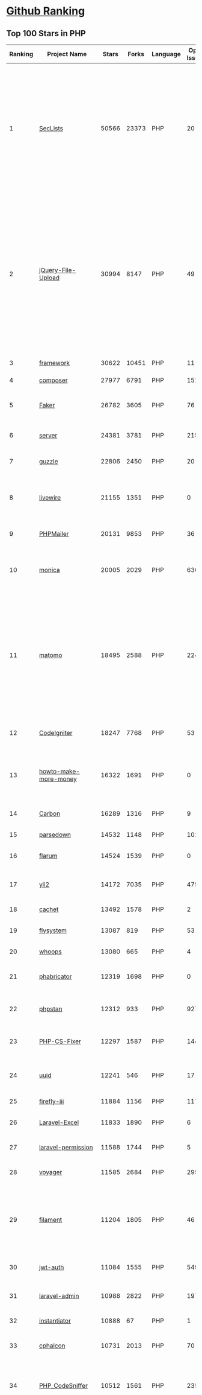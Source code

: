 [Github Ranking](../README.md)
==========

## Top 100 Stars in PHP

| Ranking | Project Name | Stars | Forks | Language | Open Issues | Description | Last Commit |
| ------- | ------------ | ----- | ----- | -------- | ----------- | ----------- | ----------- |
| 1 | [SecLists](https://github.com/danielmiessler/SecLists) | 50566 | 23373 | PHP | 20 | SecLists is the security tester's companion. It's a collection of multiple types of lists used during security assessments, collected in one place. List types include usernames, passwords, URLs, sensitive data patterns, fuzzing payloads, web shells, and many more. | 2023-12-13T00:19:38Z |
| 2 | [jQuery-File-Upload](https://github.com/blueimp/jQuery-File-Upload) | 30994 | 8147 | PHP | 49 | File Upload widget with multiple file selection, drag&drop support, progress bar, validation and preview images, audio and video for jQuery. Supports cross-domain, chunked and resumable file uploads. Works with any server-side platform (Google App Engine, PHP, Python, Ruby on Rails, Java, etc.) that supports standard HTML form file uploads. | 2023-05-25T09:11:07Z |
| 3 | [framework](https://github.com/laravel/framework) | 30622 | 10451 | PHP | 11 | The Laravel Framework. | 2023-12-13T03:02:57Z |
| 4 | [composer](https://github.com/composer/composer) | 27977 | 6791 | PHP | 151 | Dependency Manager for PHP | 2023-12-11T19:41:31Z |
| 5 | [Faker](https://github.com/fzaninotto/Faker) | 26782 | 3605 | PHP | 76 | Faker is a PHP library that generates fake data for you | 2023-09-05T11:41:32Z |
| 6 | [server](https://github.com/nextcloud/server) | 24381 | 3781 | PHP | 2159 | ☁️ Nextcloud server, a safe home for all your data | 2023-12-13T02:37:00Z |
| 7 | [guzzle](https://github.com/guzzle/guzzle) | 22806 | 2450 | PHP | 20 | Guzzle, an extensible PHP HTTP client | 2023-12-03T20:36:34Z |
| 8 | [livewire](https://github.com/livewire/livewire) | 21155 | 1351 | PHP | 0 | A full-stack framework for Laravel that takes the pain out of building dynamic UIs. | 2023-12-13T01:11:02Z |
| 9 | [PHPMailer](https://github.com/PHPMailer/PHPMailer) | 20131 | 9853 | PHP | 36 | The classic email sending library for PHP | 2023-12-06T19:16:27Z |
| 10 | [monica](https://github.com/monicahq/monica) | 20005 | 2029 | PHP | 630 | Personal CRM. Remember everything about your friends, family and business relationships. | 2023-12-11T18:42:13Z |
| 11 | [matomo](https://github.com/matomo-org/matomo) | 18495 | 2588 | PHP | 2244 | Liberating Web Analytics. Star us on Github? +1. Matomo is the leading open alternative to Google Analytics that gives you full control over your data. Matomo lets you easily collect data from websites & apps and visualise this data and extract insights. Privacy is built-in. We love Pull Requests!  | 2023-12-12T22:44:05Z |
| 12 | [CodeIgniter](https://github.com/bcit-ci/CodeIgniter) | 18247 | 7768 | PHP | 53 | Open Source PHP Framework (originally from EllisLab) | 2023-12-10T18:07:29Z |
| 13 | [howto-make-more-money](https://github.com/easychen/howto-make-more-money) | 16322 | 1691 | PHP | 0 | 程序员如何优雅的挣零花钱，2.0版，升级为小书了。Most of this not work outside China , so no English translate | 2023-01-01T03:55:04Z |
| 14 | [Carbon](https://github.com/briannesbitt/Carbon) | 16289 | 1316 | PHP | 9 | A simple PHP API extension for DateTime. | 2023-12-10T16:19:19Z |
| 15 | [parsedown](https://github.com/erusev/parsedown) | 14532 | 1148 | PHP | 101 | Better Markdown Parser in PHP | 2023-10-13T08:10:28Z |
| 16 | [flarum](https://github.com/flarum/flarum) | 14524 | 1539 | PHP | 0 | Simple forum software for building great communities. | 2023-12-01T14:24:37Z |
| 17 | [yii2](https://github.com/yiisoft/yii2) | 14172 | 7035 | PHP | 475 | Yii 2: The Fast, Secure and Professional PHP Framework | 2023-12-12T09:15:14Z |
| 18 | [cachet](https://github.com/cachethq/cachet) | 13492 | 1578 | PHP | 2 | 🚦 The open-source status page system. | 2023-12-01T13:06:44Z |
| 19 | [flysystem](https://github.com/thephpleague/flysystem) | 13087 | 819 | PHP | 53 | Abstraction for local and remote filesystems | 2023-12-04T10:19:19Z |
| 20 | [whoops](https://github.com/filp/whoops) | 13080 | 665 | PHP | 4 | PHP errors for cool kids  | 2023-11-16T05:19:40Z |
| 21 | [phabricator](https://github.com/phacility/phabricator) | 12319 | 1698 | PHP | 0 | Effective June 1, 2021: Phabricator is no longer actively maintained. | 2023-11-13T19:04:08Z |
| 22 | [phpstan](https://github.com/phpstan/phpstan) | 12312 | 933 | PHP | 927 | PHP Static Analysis Tool - discover bugs in your code without running it! | 2023-12-12T21:21:11Z |
| 23 | [PHP-CS-Fixer](https://github.com/PHP-CS-Fixer/PHP-CS-Fixer) | 12297 | 1587 | PHP | 144 | A tool to automatically fix PHP Coding Standards issues | 2023-12-12T19:15:19Z |
| 24 | [uuid](https://github.com/ramsey/uuid) | 12241 | 546 | PHP | 17 | :snowflake: A PHP library for generating universally unique identifiers (UUIDs). | 2023-12-11T21:43:14Z |
| 25 | [firefly-iii](https://github.com/firefly-iii/firefly-iii) | 11884 | 1156 | PHP | 117 | Firefly III: a personal finances manager | 2023-12-12T19:23:47Z |
| 26 | [Laravel-Excel](https://github.com/SpartnerNL/Laravel-Excel) | 11833 | 1890 | PHP | 6 | 🚀 Supercharged Excel exports and imports in Laravel | 2023-12-09T01:26:06Z |
| 27 | [laravel-permission](https://github.com/spatie/laravel-permission) | 11588 | 1744 | PHP | 5 | Associate users with roles and permissions | 2023-12-09T01:42:14Z |
| 28 | [voyager](https://github.com/thedevdojo/voyager) | 11585 | 2684 | PHP | 295 | Voyager - The Missing Laravel Admin | 2023-11-21T14:57:37Z |
| 29 | [filament](https://github.com/filamentphp/filament) | 11204 | 1805 | PHP | 46 | A collection of beautiful full-stack components for Laravel. The perfect starting point for your next app. Using Livewire, Alpine.js and Tailwind CSS. | 2023-12-12T22:54:06Z |
| 30 | [jwt-auth](https://github.com/tymondesigns/jwt-auth) | 11084 | 1555 | PHP | 549 | 🔐 JSON Web Token Authentication for Laravel & Lumen | 2023-10-25T16:18:56Z |
| 31 | [laravel-admin](https://github.com/z-song/laravel-admin) | 10988 | 2822 | PHP | 197 | Build a full-featured administrative interface in ten minutes | 2023-11-27T15:51:52Z |
| 32 | [instantiator](https://github.com/doctrine/instantiator) | 10888 | 67 | PHP | 1 | None | 2023-12-09T14:27:35Z |
| 33 | [cphalcon](https://github.com/phalcon/cphalcon) | 10731 | 2013 | PHP | 70 | High performance, full-stack PHP framework delivered as a C extension. | 2023-12-11T22:13:29Z |
| 34 | [PHP_CodeSniffer](https://github.com/squizlabs/PHP_CodeSniffer) | 10512 | 1561 | PHP | 235 | PHP_CodeSniffer tokenizes PHP files and detects violations of a defined set of coding standards. | 2023-12-06T10:28:52Z |
| 35 | [mockery](https://github.com/mockery/mockery) | 10511 | 465 | PHP | 96 | Mockery is a simple yet flexible PHP mock object framework for use in unit testing with PHPUnit, PHPSpec or any other testing framework. Its core goal is to offer a test double framework with a succinct API capable of clearly defining all possible object operations and interactions using a human readable Domain Specific Language (DSL). | 2023-12-10T03:37:28Z |
| 36 | [speedtest](https://github.com/librespeed/speedtest) | 10468 | 2047 | PHP | 79 | Self-hosted Speed Test for HTML5 and more. Easy setup, examples, configurable, mobile friendly. Supports PHP, Node, Multiple servers, and more | 2023-12-06T08:35:23Z |
| 37 | [Mobile-Detect](https://github.com/serbanghita/Mobile-Detect) | 10403 | 2705 | PHP | 12 | Mobile_Detect is a lightweight PHP class for detecting mobile devices (including tablets). It uses the User-Agent string combined with specific HTTP headers to detect the mobile environment. | 2023-11-07T22:13:29Z |
| 38 | [log](https://github.com/php-fig/log) | 10275 | 181 | PHP | 0 | None | 2023-11-28T08:08:47Z |
| 39 | [deployer](https://github.com/deployphp/deployer) | 10153 | 1489 | PHP | 110 | The PHP deployment tool with support for popular frameworks out of the box | 2023-12-12T21:45:38Z |
| 40 | [easywechat](https://github.com/w7corp/easywechat) | 10139 | 2474 | PHP | 2 | 📦 一个 PHP 微信 SDK | 2023-12-12T04:07:45Z |
| 41 | [container](https://github.com/php-fig/container) | 9837 | 49 | PHP | 4 | None | 2023-09-22T11:11:30Z |
| 42 | [YOURLS](https://github.com/YOURLS/YOURLS) | 9788 | 1929 | PHP | 50 | 🔗 The de facto standard self hosted URL shortener in PHP | 2023-12-12T15:23:27Z |
| 43 | [psysh](https://github.com/bobthecow/psysh) | 9599 | 349 | PHP | 34 | A REPL for PHP | 2023-12-06T16:29:02Z |
| 44 | [api](https://github.com/dingo/api) | 9324 | 1298 | PHP | 182 | A RESTful API package for the Laravel and Lumen frameworks. | 2022-05-19T22:59:52Z |
| 45 | [dbal](https://github.com/doctrine/dbal) | 9224 | 1279 | PHP | 190 | Doctrine Database Abstraction Layer | 2023-12-10T19:54:01Z |
| 46 | [wallabag](https://github.com/wallabag/wallabag) | 9183 | 747 | PHP | 588 | wallabag is a self hostable application for saving web pages: Save and classify articles. Read them later. Freely. | 2023-12-12T20:45:56Z |
| 47 | [avbook](https://github.com/guyueyingmu/avbook) | 9176 | 2047 | PHP | 73 | AV 电影管理系统， avmoo , javbus , javlibrary 爬虫，线上 AV 影片图书馆，AV 磁力链接数据库，Japanese Adult Video Library,Adult Video Magnet Links - Japanese Adult Video Database | 2023-03-03T20:19:26Z |
| 48 | [TypeResolver](https://github.com/phpDocumentor/TypeResolver) | 9092 | 47 | PHP | 6 | A PSR-5 based resolver of Class names, Types and Structural Element Names | 2023-11-27T21:23:15Z |
| 49 | [Awsome-Front-End-learning-resource](https://github.com/helloqingfeng/Awsome-Front-End-learning-resource) | 9012 | 1888 | PHP | 4 | :octocat:GitHub最全的前端资源汇总仓库（包括前端学习、开发资源、求职面试等） | 2023-08-12T17:10:08Z |
| 50 | [ReflectionCommon](https://github.com/phpDocumentor/ReflectionCommon) | 8985 | 20 | PHP | 0 | None | 2023-03-06T22:05:12Z |
| 51 | [log](https://github.com/php-fig/log) | 10275 | 181 | PHP | 0 | None | 2023-11-28T08:08:47Z |
| 52 | [deployer](https://github.com/deployphp/deployer) | 10153 | 1489 | PHP | 110 | The PHP deployment tool with support for popular frameworks out of the box | 2023-12-12T21:45:38Z |
| 53 | [easywechat](https://github.com/w7corp/easywechat) | 10139 | 2474 | PHP | 2 | 📦 一个 PHP 微信 SDK | 2023-12-12T04:07:45Z |
| 54 | [dompdf](https://github.com/dompdf/dompdf) | 10034 | 1802 | PHP | 523 | HTML to PDF converter for PHP | 2023-12-12T20:35:35Z |
| 55 | [coolify](https://github.com/coollabsio/coolify) | 9841 | 540 | PHP | 38 | An open-source & self-hostable Heroku / Netlify / Vercel alternative. Cloud version available here -> https://app.coolify.io | 2023-12-12T22:43:14Z |
| 56 | [YOURLS](https://github.com/YOURLS/YOURLS) | 9788 | 1929 | PHP | 50 | 🔗 The de facto standard self hosted URL shortener in PHP | 2023-12-12T15:23:27Z |
| 57 | [orm](https://github.com/doctrine/orm) | 9725 | 2506 | PHP | 1161 | Doctrine Object Relational Mapper (ORM) | 2023-12-12T22:28:06Z |
| 58 | [console](https://github.com/symfony/console) | 9601 | 267 | PHP | 0 | Eases the creation of beautiful and testable command line interfaces | 2023-12-10T16:56:08Z |
| 59 | [psysh](https://github.com/bobthecow/psysh) | 9599 | 349 | PHP | 34 | A REPL for PHP | 2023-12-06T16:29:02Z |
| 60 | [webshell](https://github.com/tennc/webshell) | 9491 | 5634 | PHP | 0 | This is a webshell open source project | 2023-12-05T06:35:56Z |
| 61 | [api](https://github.com/dingo/api) | 9324 | 1298 | PHP | 182 | A RESTful API package for the Laravel and Lumen frameworks. | 2022-05-19T22:59:52Z |
| 62 | [ReflectionDocBlock](https://github.com/phpDocumentor/ReflectionDocBlock) | 9282 | 112 | PHP | 12 | None | 2023-10-13T06:34:04Z |
| 63 | [Goutte](https://github.com/FriendsOfPHP/Goutte) | 9255 | 1081 | PHP | 138 | Goutte, a simple PHP Web Scraper | 2023-04-01T09:06:44Z |
| 64 | [dbal](https://github.com/doctrine/dbal) | 9224 | 1279 | PHP | 190 | Doctrine Database Abstraction Layer | 2023-12-10T19:54:01Z |
| 65 | [wallabag](https://github.com/wallabag/wallabag) | 9183 | 747 | PHP | 588 | wallabag is a self hostable application for saving web pages: Save and classify articles. Read them later. Freely. | 2023-12-12T20:45:56Z |
| 66 | [TypeResolver](https://github.com/phpDocumentor/TypeResolver) | 9092 | 47 | PHP | 6 | A PSR-5 based resolver of Class names, Types and Structural Element Names | 2023-11-27T21:23:15Z |
| 67 | [Awsome-Front-End-learning-resource](https://github.com/helloqingfeng/Awsome-Front-End-learning-resource) | 9012 | 1888 | PHP | 4 | :octocat:GitHub最全的前端资源汇总仓库（包括前端学习、开发资源、求职面试等） | 2023-08-12T17:10:08Z |
| 68 | [google-api-php-client](https://github.com/googleapis/google-api-php-client) | 8967 | 3717 | PHP | 49 | A PHP client library for accessing Google APIs | 2023-11-28T18:16:21Z |
| 69 | [snipe-it](https://github.com/snipe/snipe-it) | 8890 | 2812 | PHP | 1366 | A free open source IT asset/license management system | 2023-12-12T21:50:04Z |
| 70 | [woocommerce](https://github.com/woocommerce/woocommerce) | 8842 | 10798 | PHP | 2657 | A customizable, open-source ecommerce platform built on WordPress. Build any commerce solution you can imagine. | 2023-12-13T01:30:33Z |
| 71 | [reactphp](https://github.com/reactphp/reactphp) | 8717 | 799 | PHP | 1 | Event-driven, non-blocking I/O with PHP. | 2023-11-21T19:11:54Z |
| 72 | [php-code-coverage](https://github.com/sebastianbergmann/php-code-coverage) | 8683 | 419 | PHP | 23 | Library that provides collection, processing, and rendering functionality for PHP code coverage information. | 2023-12-11T06:29:00Z |
| 73 | [cakephp](https://github.com/cakephp/cakephp) | 8660 | 3523 | PHP | 48 | CakePHP: The Rapid Development Framework for PHP - Official Repository | 2023-12-12T16:27:14Z |
| 74 | [DeepCopy](https://github.com/myclabs/DeepCopy) | 8611 | 98 | PHP | 17 | Create deep copies (clones) of your objects | 2023-11-03T04:36:00Z |
| 75 | [prophecy](https://github.com/phpspec/prophecy) | 8548 | 234 | PHP | 92 | Highly opinionated mocking framework for PHP 5.3+ | 2023-12-07T16:24:06Z |
| 76 | [event-dispatcher](https://github.com/symfony/event-dispatcher) | 8412 | 71 | PHP | 0 | Provides tools that allow your application components to communicate with each other by dispatching events and listening to them | 2023-11-29T10:57:21Z |
| 77 | [finder](https://github.com/symfony/finder) | 8311 | 60 | PHP | 0 | Finds files and directories via an intuitive fluent interface | 2023-11-29T10:57:07Z |
| 78 | [random_compat](https://github.com/paragonie/random_compat) | 8144 | 131 | PHP | 5 | PHP 5.x support for random_bytes() and random_int() | 2023-05-29T16:29:26Z |
| 79 | [http-kernel](https://github.com/symfony/http-kernel) | 7999 | 95 | PHP | 0 | Provides a structured process for converting a Request into a Response | 2023-12-10T16:56:19Z |
| 80 | [thanks](https://github.com/symfony/thanks) | 7984 | 47 | PHP | 1 | Give thanks (in the form of a GitHub ★) to your fellow PHP package maintainers (not limited to Symfony components)! | 2020-10-14T17:48:37Z |
| 81 | [Twig](https://github.com/twigphp/Twig) | 7952 | 1274 | PHP | 107 | Twig, the flexible, fast, and secure template language for PHP | 2023-12-12T23:25:34Z |
| 82 | [think](https://github.com/top-think/think) | 7783 | 1642 | PHP | 127 | ThinkPHP Framework ——十年匠心的高性能PHP框架 | 2023-07-30T13:21:41Z |
| 83 | [psr7](https://github.com/guzzle/psr7) | 7781 | 291 | PHP | 2 | PSR-7 HTTP message library | 2023-12-03T20:06:26Z |
| 84 | [cache](https://github.com/doctrine/cache) | 7755 | 221 | PHP | 1 | Doctrine Cache component | 2023-08-23T14:55:02Z |
| 85 | [polyfill-mbstring](https://github.com/symfony/polyfill-mbstring) | 7751 | 41 | PHP | 0 | This component provides a partial, native PHP implementation for the Mbstring extension. | 2023-08-28T09:14:24Z |
| 86 | [lumen](https://github.com/laravel/lumen) | 7643 | 1016 | PHP | 0 | The Laravel Lumen Framework. | 2023-06-29T06:47:13Z |
| 87 | [Sylius](https://github.com/Sylius/Sylius) | 7547 | 2068 | PHP | 155 | Open Source eCommerce Framework on Symfony | 2023-12-13T02:14:49Z |
| 88 | [routing](https://github.com/symfony/routing) | 7492 | 105 | PHP | 0 | Maps an HTTP request to a set of configuration variables | 2023-12-08T14:24:23Z |
| 89 | [WordPress-Plugin-Boilerplate](https://github.com/DevinVinson/WordPress-Plugin-Boilerplate) | 7449 | 2213 | PHP | 106 | [WordPress] A foundation for WordPress Plugin Development that aims to provide a clear and consistent guide for building your plugins. | 2023-03-03T10:59:48Z |
| 90 | [assert](https://github.com/webmozarts/assert) | 7442 | 145 | PHP | 34 | Assertions to validate method input/output with nice error messages. | 2023-11-13T10:08:01Z |
| 91 | [diff](https://github.com/sebastianbergmann/diff) | 7439 | 82 | PHP | 2 | Diff implementation | 2023-12-09T12:51:56Z |
| 92 | [invoiceninja](https://github.com/invoiceninja/invoiceninja) | 7429 | 2164 | PHP | 664 | Invoices, Expenses and Tasks built with Laravel, Flutter and React | 2023-12-12T07:00:35Z |
| 93 | [crater](https://github.com/crater-invoice/crater) | 7385 | 1455 | PHP | 373 | Open Source Invoicing Solution for Individuals & Businesses | 2023-12-03T08:20:53Z |
| 94 | [TrustedProxy](https://github.com/fideloper/TrustedProxy) | 7363 | 121 | PHP | 1 | Laravel Proxy Package for handling sessions when behind load balancers or other intermediaries. | 2022-07-16T17:58:50Z |
| 95 | [FreshRSS](https://github.com/FreshRSS/FreshRSS) | 7360 | 721 | PHP | 479 | A free, self-hostable news aggregator… | 2023-12-10T13:05:12Z |
| 96 | [dujiaoka](https://github.com/assimon/dujiaoka) | 7359 | 1895 | PHP | 0 | 🦄独角数卡(自动售货系统)-开源站长自动化售货解决方案、高效、稳定、快速！🚀🚀🎉🎉 | 2023-12-07T05:19:17Z |
| 97 | [process](https://github.com/symfony/process) | 7335 | 109 | PHP | 0 | Executes commands in sub-processes | 2023-12-02T12:52:26Z |
| 98 | [css-selector](https://github.com/symfony/css-selector) | 7333 | 46 | PHP | 0 | Converts CSS selectors to XPath expressions | 2023-12-04T07:25:19Z |
| 99 | [debug](https://github.com/symfony/debug) | 7303 | 56 | PHP | 0 | Provides tools to ease debugging PHP code | 2022-07-29T12:25:06Z |
| 100 | [manifest](https://github.com/phar-io/manifest) | 7306 | 13 | PHP | 3 | Component for reading phar.io manifest information from a PHP Archive (PHAR) | 2023-06-01T14:19:47Z |

